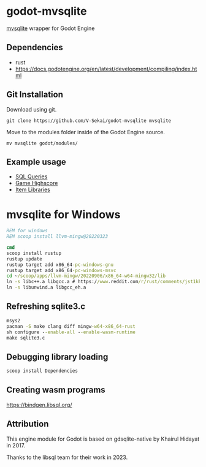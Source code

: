 # godot-mvsqlite

[mvsqlite](https://github.com/losfair/mvsqlite) wrapper for Godot Engine

## Dependencies

* rust
* https://docs.godotengine.org/en/latest/development/compiling/index.html

## Git Installation

Download using git.

```
git clone https://github.com/V-Sekai/godot-mvsqlite mvsqlite
```

Move to the modules folder inside of the Godot Engine source.

```
mv mvsqlite godot/modules/
```

## Example usage

- [SQL Queries](https://github.com/godot-extended-libraries/godot-sqlite/blob/master/demo/SQLite/sql_queries.gd)
- [Game Highscore](https://github.com/godot-extended-libraries/godot-sqlite/blob/master/demo/SQLite/game_highscore.gd)
- [Item Libraries](https://github.com/godot-extended-libraries/godot-sqlite/blob/master/demo/SQLite/item_database.gd)

# mvsqlite for Windows

```bat
REM for windows
REM scoop install llvm-mingw@20220323
```

```bat
cmd
scoop install rustup
rustup update
rustup target add x86_64-pc-windows-gnu
rustup target add x86_64-pc-windows-msvc
cd ~/scoop/apps/llvm-mingw/20220906/x86_64-w64-mingw32/lib
ln -s libc++.a libgcc.a # https://www.reddit.com/r/rust/comments/jst1kk/building_rust_without_linking_against_libgcc/
ln -s libunwind.a libgcc_eh.a
```

## Refreshing sqlite3.c

```bat
msys2
pacman -S make clang diff mingw-w64-x86_64-rust
sh configure --enable-all --enable-wasm-runtime
make sqlite3.c
```

## Debugging library loading

```powershell
scoop install Dependencies 
```

## Creating wasm programs

https://bindgen.libsql.org/

## Attribution

This engine module for Godot is based on gdsqlite-native by Khairul Hidayat in 2017.

Thanks to the libsql team for their work in 2023.
